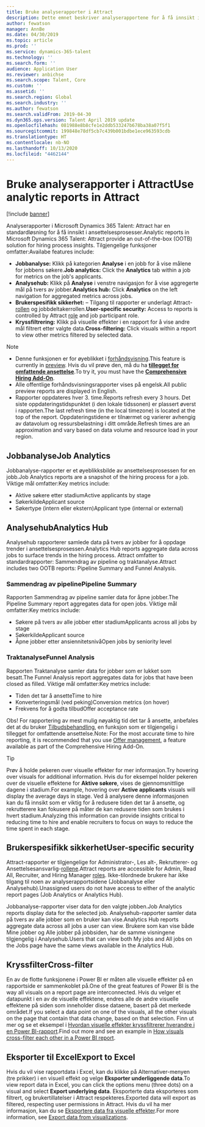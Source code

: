```yaml
---
title: Bruke analyserapporter i Attract
description: Dette emnet beskriver analyserapportene for å få innsikt i ansettelsesprosesser i Microsoft Dynamics 365 Talent – Attract
author: fewatson
manager: AnnBe
ms.date: 04/30/2019
ms.topic: article
ms.prod: ''
ms.service: dynamics-365-talent
ms.technology: ''
ms.search.form: ''
audience: Application User
ms.reviewer: anbichse
ms.search.scope: Talent, Core
ms.custom: ''
ms.assetid: ''
ms.search.region: Global
ms.search.industry: ''
ms.author: fewatson
ms.search.validFrom: 2019-04-30
ms.dyn365.ops.version: Talent April 2019 update
ms.openlocfilehash: 081988e8b8cfe1e2ddb533247b678ba38a07f5f1
ms.sourcegitcommit: 199848e78df5cb7c439b001bdbe1ece963593cdb
ms.translationtype: HT
ms.contentlocale: nb-NO
ms.lasthandoff: 10/13/2020
ms.locfileid: "4462144"
---
```

# <a name="use-analytic-reports-in-attract"></a><span data-ttu-id="b89cc-103">Bruke analyserapporter i Attract</span><span class="sxs-lookup"><span data-stu-id="b89cc-103">Use analytic reports in Attract</span></span>

[!include [banner](includes/banner.md)]

<span data-ttu-id="b89cc-104">Analyserapporter i Microsoft Dynamics 365 Talent: Attract har en standardløsning for å få innsikt i ansettelsesprosesser.</span><span class="sxs-lookup"><span data-stu-id="b89cc-104">Analytic reports in Microsoft Dynamics 365 Talent: Attract provide an out-of-the-box (OOTB) solution for hiring process insights.</span></span> <span data-ttu-id="b89cc-105">Tilgjengelige funksjoner omfatter:</span><span class="sxs-lookup"><span data-stu-id="b89cc-105">Availabe features include:</span></span>

- <span data-ttu-id="b89cc-106">**Jobbanalyse:** Klikk på kategorien **Analyse** i en jobb for å vise målene for jobbens søkere.</span><span class="sxs-lookup"><span data-stu-id="b89cc-106">**Job analytics:** Click the **Analytics** tab within a job for metrics on the job's applicants.</span></span>
- <span data-ttu-id="b89cc-107">**Analysehub:** Klikk på **Analyse** i venstre navigasjon for å vise aggregerte mål på tvers av jobber.</span><span class="sxs-lookup"><span data-stu-id="b89cc-107">**Analytics hub:** Click **Analytics** on the left navigation for aggregated metrics across jobs.</span></span>
- <span data-ttu-id="b89cc-108">**Brukerspesifikk sikkerhet:** – Tilgang til rapporter er underlagt Attract-[rollen](security-attract.md) og jobbdeltakerrollen.</span><span class="sxs-lookup"><span data-stu-id="b89cc-108">**User-specific security:** Access to reports is controlled by Attract [role](security-attract.md) and job participant role.</span></span>
- <span data-ttu-id="b89cc-109">**Kryssfiltrering:** Klikk på visuelle effekter i en rapport for å vise andre mål filtrert etter valgte data.</span><span class="sxs-lookup"><span data-stu-id="b89cc-109">**Cross-filtering:** Click visuals within a report to view other metrics filtered by selected data.</span></span>

>[!NOTE] 
>- <span data-ttu-id="b89cc-110">Denne funksjonen er for øyeblikket i [forhåndsvisning](access-preview-feature.md).</span><span class="sxs-lookup"><span data-stu-id="b89cc-110">This feature is currently in [preview](access-preview-feature.md).</span></span> <span data-ttu-id="b89cc-111">Hvis du vil prøve den, må du ha [**tillegget for omfattende ansettelse**](attract-comprehensive-hiring.md).</span><span class="sxs-lookup"><span data-stu-id="b89cc-111">To try it, you must have the [**Comprehensive Hiring Add-On**](attract-comprehensive-hiring.md).</span></span>
>- <span data-ttu-id="b89cc-112">Alle offentlige forhåndsvisningsrapporter vises på engelsk.</span><span class="sxs-lookup"><span data-stu-id="b89cc-112">All public preview reports are displayed in English.</span></span>
>- <span data-ttu-id="b89cc-113">Rapporter oppdateres hver 3. time.</span><span class="sxs-lookup"><span data-stu-id="b89cc-113">Reports refresh every 3 hours.</span></span> <span data-ttu-id="b89cc-114">Det siste oppdateringstidspunktet (i den lokale tidssonen) er plassert øverst i rapporten.</span><span class="sxs-lookup"><span data-stu-id="b89cc-114">The last refresh time (in the local timezone) is located at the top of the report.</span></span> <span data-ttu-id="b89cc-115">Oppdateringstidene er tilnærmet og varierer avhengig av datavolum og ressursbelastning i ditt område.</span><span class="sxs-lookup"><span data-stu-id="b89cc-115">Refresh times are an approximation and vary based on data volume and resource load in your region.</span></span>

## <a name="job-analytics"></a><span data-ttu-id="b89cc-116">Jobbanalyse</span><span class="sxs-lookup"><span data-stu-id="b89cc-116">Job Analytics</span></span>

<span data-ttu-id="b89cc-117">Jobbanalyse-rapporter er et øyeblikksbilde av ansettelsesprosessen for en jobb.</span><span class="sxs-lookup"><span data-stu-id="b89cc-117">Job Analytics reports are a snapshot of the hiring process for a job.</span></span>  <span data-ttu-id="b89cc-118">Viktige mål omfatter:</span><span class="sxs-lookup"><span data-stu-id="b89cc-118">Key metrics include:</span></span>

- <span data-ttu-id="b89cc-119">Aktive søkere etter stadium</span><span class="sxs-lookup"><span data-stu-id="b89cc-119">Active applicants by stage</span></span>
- <span data-ttu-id="b89cc-120">Søkerkilde</span><span class="sxs-lookup"><span data-stu-id="b89cc-120">Applicant source</span></span>
- <span data-ttu-id="b89cc-121">Søkertype (intern eller ekstern)</span><span class="sxs-lookup"><span data-stu-id="b89cc-121">Applicant type (internal or external)</span></span>

## <a name="analytics-hub"></a><span data-ttu-id="b89cc-122">Analysehub</span><span class="sxs-lookup"><span data-stu-id="b89cc-122">Analytics Hub</span></span>

<span data-ttu-id="b89cc-123">Analysehub rapporterer samlede data på tvers av jobber for å oppdage trender i ansettelsesprosessen.</span><span class="sxs-lookup"><span data-stu-id="b89cc-123">Analytics Hub reports aggregate data across jobs to surface trends in the hiring process.</span></span> <span data-ttu-id="b89cc-124">Attract omfatter to standardrapporter: Sammendrag av pipeline og traktanalyse.</span><span class="sxs-lookup"><span data-stu-id="b89cc-124">Attract includes two OOTB reports: Pipeline Summary and Funnel Analysis.</span></span>

### <a name="pipeline-summary"></a><span data-ttu-id="b89cc-125">Sammendrag av pipeline</span><span class="sxs-lookup"><span data-stu-id="b89cc-125">Pipeline Summary</span></span>

<span data-ttu-id="b89cc-126">Rapporten Sammendrag av pipeline samler data for åpne jobber.</span><span class="sxs-lookup"><span data-stu-id="b89cc-126">The Pipeline Summary report aggregates data for open jobs.</span></span> <span data-ttu-id="b89cc-127">Viktige mål omfatter:</span><span class="sxs-lookup"><span data-stu-id="b89cc-127">Key metrics include:</span></span>

- <span data-ttu-id="b89cc-128">Søkere på tvers av alle jobber etter stadium</span><span class="sxs-lookup"><span data-stu-id="b89cc-128">Applicants across all jobs by stage</span></span>
- <span data-ttu-id="b89cc-129">Søkerkilde</span><span class="sxs-lookup"><span data-stu-id="b89cc-129">Applicant source</span></span>
- <span data-ttu-id="b89cc-130">Åpne jobber etter ansiennitetsnivå</span><span class="sxs-lookup"><span data-stu-id="b89cc-130">Open jobs by seniority level</span></span>

### <a name="funnel-analysis"></a><span data-ttu-id="b89cc-131">Traktanalyse</span><span class="sxs-lookup"><span data-stu-id="b89cc-131">Funnel Analysis</span></span>

<span data-ttu-id="b89cc-132">Rapporten Traktanalyse samler data for jobber som er lukket som besatt.</span><span class="sxs-lookup"><span data-stu-id="b89cc-132">The Funnel Analysis report aggregates data for jobs that have been closed as filled.</span></span> <span data-ttu-id="b89cc-133">Viktige mål omfatter:</span><span class="sxs-lookup"><span data-stu-id="b89cc-133">Key metrics include:</span></span>

- <span data-ttu-id="b89cc-134">Tiden det tar å ansette</span><span class="sxs-lookup"><span data-stu-id="b89cc-134">Time to hire</span></span>
- <span data-ttu-id="b89cc-135">Konverteringsmål (ved peking)</span><span class="sxs-lookup"><span data-stu-id="b89cc-135">Conversion metrics (on hover)</span></span>
- <span data-ttu-id="b89cc-136">Frekvens for å godta tilbud</span><span class="sxs-lookup"><span data-stu-id="b89cc-136">Offer acceptance rate</span></span>

<span data-ttu-id="b89cc-137">Obs! For rapportering av mest mulig nøyaktig tid det tar å ansette, anbefales det at du bruker [Tilbudsbehandling](offer-setup.md), en funksjon som er tilgjengelig i tillegget for omfattende ansettelse.</span><span class="sxs-lookup"><span data-stu-id="b89cc-137">Note: For the most accurate time to hire reporting, it is recommended that you use [Offer management](offer-setup.md), a feature available as part of the Comprehensive Hiring Add-On.</span></span>

>[!TIP] 
><span data-ttu-id="b89cc-138">Prøv å holde pekeren over visuelle effekter for mer informasjon.</span><span class="sxs-lookup"><span data-stu-id="b89cc-138">Try hovering over visuals for additional information.</span></span> <span data-ttu-id="b89cc-139">Hvis du for eksempel holder pekeren over de visuelle effektene for **Aktive søkere**, vises de gjennomsnittlige dagene i stadium.</span><span class="sxs-lookup"><span data-stu-id="b89cc-139">For example, hovering over **Active applicants** visuals will display the average days in stage.</span></span> <span data-ttu-id="b89cc-140">Ved å analysere denne informasjonen kan du få innsikt som er viktig for å redusere tiden det tar å ansette, og rekrutterere kan fokusere på måter de kan redusere tiden som brukes i hvert stadium.</span><span class="sxs-lookup"><span data-stu-id="b89cc-140">Analyzing this information can provide insights critical to reducing time to hire and enable recruiters to focus on ways to reduce the time spent in each stage.</span></span>

## <a name="user-specific-security"></a><span data-ttu-id="b89cc-141">Brukerspesifikk sikkerhet</span><span class="sxs-lookup"><span data-stu-id="b89cc-141">User-specific security</span></span>

<span data-ttu-id="b89cc-142">Attract-rapporter er tilgjengelige for Administrator-, Les alt-, Rekrutterer- og Ansettelsesansvarlig-[rollene](security-attract.md).</span><span class="sxs-lookup"><span data-stu-id="b89cc-142">Attract reports are accessible for Admin, Read All, Recruiter, and Hiring Manager [roles](security-attract.md).</span></span> <span data-ttu-id="b89cc-143">Ikke-tilordnede brukere har ikke tilgang til noen av analyserapportsidene (Jobbanalyse eller Analysehub).</span><span class="sxs-lookup"><span data-stu-id="b89cc-143">Unassigned users do not have access to either of the analytic report pages (Job Analytics or Analytics Hub).</span></span>

<span data-ttu-id="b89cc-144">Jobbanalyse-rapporter viser data for den valgte jobben.</span><span class="sxs-lookup"><span data-stu-id="b89cc-144">Job Analytics reports display data for the selected job.</span></span> <span data-ttu-id="b89cc-145">Analysehub-rapporter samler data på tvers av alle jobber som en bruker kan vise.</span><span class="sxs-lookup"><span data-stu-id="b89cc-145">Analytics Hub reports aggregate data across all jobs a user can view.</span></span> <span data-ttu-id="b89cc-146">Brukere som kan vise både Mine jobber og Alle jobber på jobbsiden, har de samme visningene tilgjengelig i Analysehub.</span><span class="sxs-lookup"><span data-stu-id="b89cc-146">Users that can view both My jobs and All jobs on the Jobs page have the same views available in the Analytics Hub.</span></span>

## <a name="cross-filter"></a><span data-ttu-id="b89cc-147">Kryssfilter</span><span class="sxs-lookup"><span data-stu-id="b89cc-147">Cross-filter</span></span>

<span data-ttu-id="b89cc-148">En av de flotte funksjonene i Power BI er måten alle visuelle effekter på en rapportside er sammenkoblet på.</span><span class="sxs-lookup"><span data-stu-id="b89cc-148">One of the great features of Power BI is the way all visuals on a report page are interconnected.</span></span> <span data-ttu-id="b89cc-149">Hvis du velger et datapunkt i en av de visuelle effektene, endres alle de andre visuelle effektene på siden som inneholder disse dataene, basert på det merkede området.</span><span class="sxs-lookup"><span data-stu-id="b89cc-149">If you select a data point on one of the visuals, all the other visuals on the page that contain that data change, based on that selection.</span></span> <span data-ttu-id="b89cc-150">Finn ut mer og se et eksempel i [Hvordan visuelle effekter kryssfiltrerer hverandre i en Power BI-rapport](https://docs.microsoft.com/power-bi/consumer/end-user-interactions).</span><span class="sxs-lookup"><span data-stu-id="b89cc-150">Find out more and see an example in [How visuals cross-filter each other in a Power BI report](https://docs.microsoft.com/power-bi/consumer/end-user-interactions).</span></span>

## <a name="export-to-excel"></a><span data-ttu-id="b89cc-151">Eksporter til Excel</span><span class="sxs-lookup"><span data-stu-id="b89cc-151">Export to Excel</span></span>

<span data-ttu-id="b89cc-152">Hvis du vil vise rapportdata i Excel, kan du klikke på Alternativer-menyen (tre prikker) i en visuell effekt og velge **Eksporter underliggende data**.</span><span class="sxs-lookup"><span data-stu-id="b89cc-152">To view report data in Excel, you can click the options menu (three dots) on a visual and select **Export underlying data**.</span></span> <span data-ttu-id="b89cc-153">Eksporterte data eksporteres som filtrert, og brukertillatelser i Attract respekteres.</span><span class="sxs-lookup"><span data-stu-id="b89cc-153">Exported data will export as filtered, respecting user permissions in Attract.</span></span> <span data-ttu-id="b89cc-154">Hvis du vil ha mer informasjon, kan du se [Eksportere data fra visuelle effekter](https://docs.microsoft.com/power-bi/visuals/power-bi-visualization-export-data).</span><span class="sxs-lookup"><span data-stu-id="b89cc-154">For more information, see [Export data from visualizations](https://docs.microsoft.com/power-bi/visuals/power-bi-visualization-export-data).</span></span>
